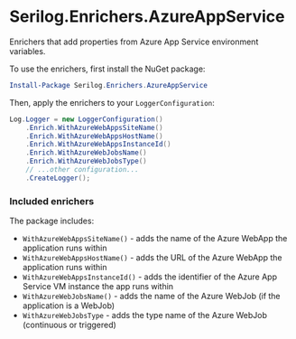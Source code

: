 # Serilog.Enrichers.AzureAppService


Enrichers that add properties from Azure App Service environment variables.
 
To use the enrichers, first install the NuGet package:

```powershell
Install-Package Serilog.Enrichers.AzureAppService
```

Then, apply the enrichers to your `LoggerConfiguration`:

```csharp
Log.Logger = new LoggerConfiguration()
    .Enrich.WithAzureWebAppsSiteName()
    .Enrich.WithAzureWebAppsHostName()
    .Enrich.WithAzureWebAppsInstanceId()
    .Enrich.WithAzureWebJobsName()
    .Enrich.WithAzureWebJobsType()
    // ...other configuration...
    .CreateLogger();
```

### Included enrichers

The package includes:

 * `WithAzureWebAppsSiteName()` - adds the name of the Azure WebApp the application runs within
 * `WithAzureWebAppsHostName()` - adds the URL of the Azure WebApp the application runs within
 * `WithAzureWebAppsInstanceId()` - adds the identifier of the Azure App Service VM instance the app runs within
 * `WithAzureWebJobsName()` - adds the name of the Azure WebJob (if the application is a WebJob)
 * `WithAzureWebJobsType` - adds the type name of the Azure WebJob (continuous or triggered)
